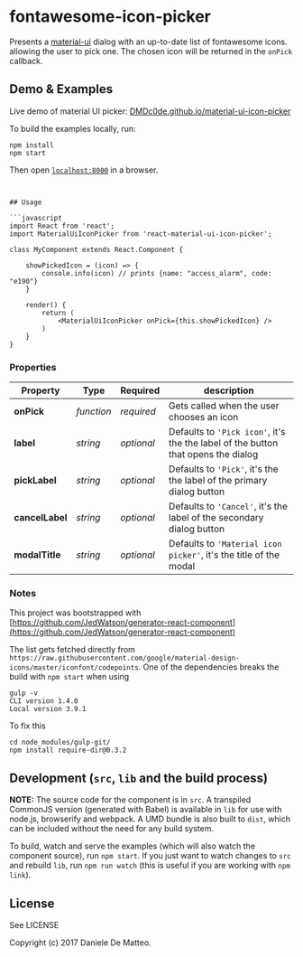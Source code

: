 # fontawesome-icon-picker

Presents a [material-ui](http://www.material-ui.com/#/) dialog with an up-to-date list of fontawesome icons. allowing the user to pick one.
The chosen icon will be returned in the `onPick` callback.


## Demo & Examples

Live demo of material UI picker: [DMDc0de.github.io/material-ui-icon-picker](http://DMDc0de.github.io/material-ui-icon-picker/)

To build the examples locally, run:

```
npm install
npm start
```

Then open [`localhost:8000`](http://localhost:8000) in a browser.
```


## Usage

```javascript
import React from 'react';
import MaterialUiIconPicker from 'react-material-ui-icon-picker';

class MyComponent extends React.Component {
    
    showPickedIcon = (icon) => {
        console.info(icon) // prints {name: "access_alarm", code: "e190"}
    }
    
    render() {
        return (
            <MaterialUiIconPicker onPick={this.showPickedIcon} />
        )
    }
}

```

### Properties
| Property|Type|Required|description
| --- | --- | --- | --- |
| **onPick**| *function* | *required* | Gets called when the user chooses an icon |
| **label**| *string* | *optional* | Defaults to `'Pick icon'`, it's the the label of the button that opens the dialog |
| **pickLabel**| *string* | *optional* | Defaults to `'Pick'`, it's the the label of the primary dialog button |
| **cancelLabel**| *string* | *optional* | Defaults to `'Cancel'`, it's the label of the secondary dialog button |
| **modalTitle**| *string* | *optional* | Defaults to `'Material icon picker'`, it's the title of the modal |




### Notes

This project was bootstrapped with [https://github.com/JedWatson/generator-react-component](https://github.com/JedWatson/generator-react-component)

The list gets fetched directly from `https://raw.githubusercontent.com/google/material-design-icons/master/iconfont/codepoints`.
One of the dependencies breaks the build with `npm start` when using
 
```
gulp -v
CLI version 1.4.0
Local version 3.9.1

```
To fix this

```
cd node_modules/gulp-git/
npm install require-dir@0.3.2

```

## Development (`src`, `lib` and the build process)

**NOTE:** The source code for the component is in `src`. A transpiled CommonJS version (generated with Babel) is available in `lib` for use with node.js, browserify and webpack. A UMD bundle is also built to `dist`, which can be included without the need for any build system.

To build, watch and serve the examples (which will also watch the component source), run `npm start`. If you just want to watch changes to `src` and rebuild `lib`, run `npm run watch` (this is useful if you are working with `npm link`).

## License

See LICENSE

Copyright (c) 2017 Daniele De Matteo.

